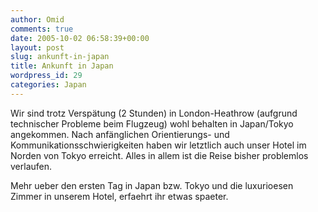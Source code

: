 ```yaml
---
author: Omid
comments: true
date: 2005-10-02 06:58:39+00:00
layout: post
slug: ankunft-in-japan
title: Ankunft in Japan
wordpress_id: 29
categories: Japan
---
```


Wir sind trotz Verspätung (2 Stunden) in London-Heathrow (aufgrund technischer Probleme beim Flugzeug) wohl behalten in Japan/Tokyo angekommen. Nach anfänglichen Orientierungs- und Kommunikationsschwierigkeiten haben wir letztlich auch unser Hotel im Norden von Tokyo erreicht. Alles in allem ist die Reise bisher problemlos verlaufen. 

Mehr ueber den ersten Tag in Japan bzw. Tokyo und die luxurioesen Zimmer in unserem Hotel, erfaehrt ihr etwas spaeter. 

